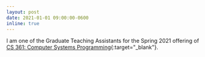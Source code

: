 ```yaml
---
layout: post
date: 2021-01-01 09:00:00-0600
inline: true
---
```


I am one of the Graduate Teaching Assistants for the Spring 2021 offering
of [CS 361: Computer Systems Programming](https://www.cs.uic.edu/~ckanich/cs361/s21/){:target="\_blank"}.
